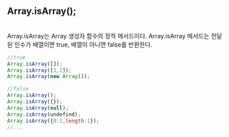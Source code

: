 ## Array.isArray();
    
<br>
Array.isArray는 Array 생성자 함수의 정적 메서드이다.
Array.isArray 메서드는 전달된 인수가 배열이면 true, 배열이 아니면 false를 반환한다.

<br>

``` javascript
//true
Array.isArray([]);
Array.isArray([1,2]);
Array.isArray(new Array());

//false
Array.isArray();
Array.isArray({});
Array.isArray(null);
Array.isArray(undefind);
Array.isArray({0:1,length:1});
//...

```